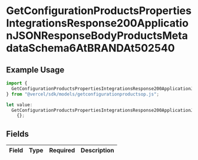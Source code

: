 # GetConfigurationProductsPropertiesIntegrationsResponse200ApplicationJSONResponseBodyProductsMetadataSchema6AtBRANDAt502540

## Example Usage

```typescript
import {
  GetConfigurationProductsPropertiesIntegrationsResponse200ApplicationJSONResponseBodyProductsMetadataSchema6AtBRANDAt502540,
} from "@vercel/sdk/models/getconfigurationproductsop.js";

let value:
  GetConfigurationProductsPropertiesIntegrationsResponse200ApplicationJSONResponseBodyProductsMetadataSchema6AtBRANDAt502540 =
    {};
```

## Fields

| Field       | Type        | Required    | Description |
| ----------- | ----------- | ----------- | ----------- |
